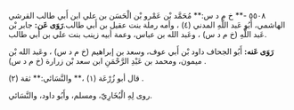 ٥٥٠٨ -** خ م د س:** مُحَمَّد بْن عَمْرو بْن الْحَسَن بن علي ابن أَبي طالب القرشي الهاشمي، أَبُو عَبد اللَّهِ المدني (٤) ، وأمه رملة بنت عقيل بن أَبي طالب.**رَوَى عَن:** جابر بْن عَبد اللَّهِ (خ م د س) ، وعَبد الله بن عباس، وعمة أبيه زينب بنت علي بن أَبي طالب.

**رَوَى عَنه:** أَبُو الجحاف داود بْن أَبي عوف، وسعد بن إبراهيم (خ م د س) ، وعَبد الله بْن ميمون، ومحمد بن عَبْدِ الرَّحْمَنِ ابن سعد بْن زرارة (خ م د س) .

قال أبو زُرْعَة (١) ،** والنَّسَائي:** ثقة (٢) .

روى لِهِ الْبُخَارِيّ، ومسلم، وأَبُو داود، والنَّسَائي.